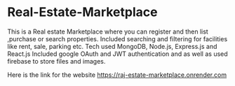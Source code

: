 # Real-Estate-Marketplace
 This is a Real estate Marketplace where you can register and then list ,purchase or search properties. 
 Included searching and filtering for facilities like rent, sale, parking etc. Tech used MongoDB, Node.js, Express.js and React.js
 Included google OAuth and JWT authentication and as well as used firebase to store files and images.

 Here is the link for the website https://raj-estate-marketplace.onrender.com
